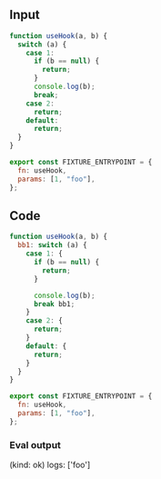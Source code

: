 
## Input

```javascript
function useHook(a, b) {
  switch (a) {
    case 1:
      if (b == null) {
        return;
      }
      console.log(b);
      break;
    case 2:
      return;
    default:
      return;
  }
}

export const FIXTURE_ENTRYPOINT = {
  fn: useHook,
  params: [1, "foo"],
};

```

## Code

```javascript
function useHook(a, b) {
  bb1: switch (a) {
    case 1: {
      if (b == null) {
        return;
      }

      console.log(b);
      break bb1;
    }
    case 2: {
      return;
    }
    default: {
      return;
    }
  }
}

export const FIXTURE_ENTRYPOINT = {
  fn: useHook,
  params: [1, "foo"],
};

```
      
### Eval output
(kind: ok) 
logs: ['foo']